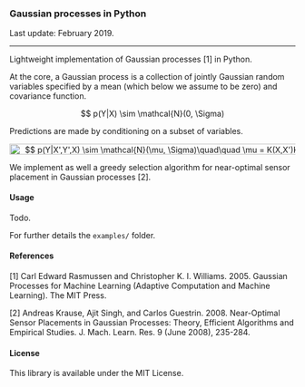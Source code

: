 ### Gaussian processes in Python

Last update: February 2019.

---

Lightweight implementation of Gaussian processes [1] in Python.

At the core, a Gaussian process is a collection of jointly Gaussian random variables specified by a mean (which below we assume to be zero) and covariance function.

<p align="center"><img alt="$$&#10;p(Y|X) \sim \mathcal{N}(0, \Sigma) \quad \quad \Sigma[i,j] = K(x_i, x_j)&#10;$$" src="svgs/50927beb4a6dc77c7356429e8b72204e.svg" align="middle" width="294.63350235pt" height="17.031940199999998pt"/></p>

Predictions are made by conditioning on a subset of variables.

<p align="center"><img alt="$$&#10;p(Y|X',Y',X) \sim \mathcal{N}(\mu, \Sigma)\quad\quad \mu = K(X,X')K(X',X')^{-1}Y, \quad\quad\Sigma = K(X,X) - K(X,X')K(X',X')^{-1}K(X',X)&#10;$$" src="svgs/4b5b660767d05920b7df1d15686f169e.svg" align="middle" width="802.3917957pt" height="18.312383099999998pt"/></p>

We implement as well a greedy selection algorithm for near-optimal sensor placement in Gaussian processes [2]. 

#### Usage

Todo.

For further details the `examples/` folder.

#### References

[1] Carl Edward Rasmussen and Christopher K. I. Williams. 2005. Gaussian Processes for Machine Learning (Adaptive Computation and Machine Learning). The MIT Press.

[2] Andreas Krause, Ajit Singh, and Carlos Guestrin. 2008. Near-Optimal Sensor Placements in Gaussian Processes: Theory, Efficient Algorithms and Empirical Studies. J. Mach. Learn. Res. 9 (June 2008), 235-284.

#### License

This library is available under the MIT License.
